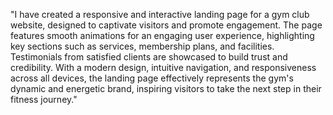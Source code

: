 "I have created a responsive and interactive landing page for a gym club website, designed to captivate visitors and promote engagement. The page features smooth animations for an engaging user experience, highlighting key sections such as services, membership plans, and facilities. Testimonials from satisfied clients are showcased to build trust and credibility. With a modern design, intuitive navigation, and responsiveness across all devices, the landing page effectively represents the gym's dynamic and energetic brand, inspiring visitors to take the next step in their fitness journey."
